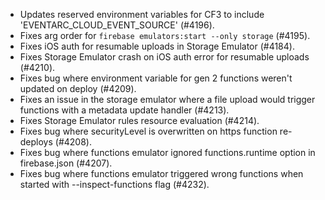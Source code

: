 - Updates reserved environment variables for CF3 to include 'EVENTARC_CLOUD_EVENT_SOURCE' (#4196).
- Fixes arg order for `firebase emulators:start --only storage` (#4195).
- Fixes iOS auth for resumable uploads in Storage Emulator (#4184).
- Fixes Storage Emulator crash on iOS auth error for resumable uploads (#4210).
- Fixes bug where environment variable for gen 2 functions weren't updated on deploy (#4209).
- Fixes an issue in the storage emulator where a file upload would trigger functions with a metadata update handler (#4213).
- Fixes Storage Emulator rules resource evaluation (#4214).
- Fixes bug where securityLevel is overwritten on https function re-deploys (#4208).
- Fixes bug where functions emulator ignored functions.runtime option in firebase.json (#4207).
- Fixes bug where functions emulator triggered wrong functions when started with --inspect-functions flag (#4232).
